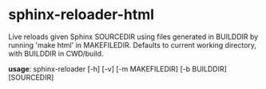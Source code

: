 # sphinx-reloader-html

Live reloads given Sphinx SOURCEDIR using files generated in BUILDDIR by running 'make html' in MAKEFILEDIR.
Defaults to current working directory, with BUILDDIR in CWD/build.

**usage**: sphinx-reloader [-h] [-v] [-m MAKEFILEDIR] [-b BUILDDIR] [SOURCEDIR]
